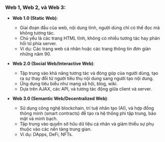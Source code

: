 ### Web 1, Web 2, và Web 3:

- **Web 1.0 (Static Web)**:
  - Giai đoạn đầu của web, nội dung tĩnh, người dùng chỉ có thể đọc mà không tương tác.
  - Chủ yếu là các trang HTML tĩnh, không có nhiều tương tác hay phản hồi từ phía server.
  - Ví dụ: Các trang web cá nhân hoặc các trang thông tin đơn giản những năm 90.

- **Web 2.0 (Social Web/Interactive Web)**:
  - Tập trung vào khả năng tương tác và đóng góp của người dùng, tạo ra sự thay đổi từ người tiêu thụ nội dung sang người tạo nội dung.
  - Ứng dụng tiêu biểu như mạng xã hội, blog, wiki.
  - Dựa trên AJAX, các API, và tương tác động giữa client và server.

- **Web 3.0 (Semantic Web/Decentralized Web)**:
  - Sử dụng công nghệ blockchain, trí tuệ nhân tạo (AI), và hợp đồng thông minh (smart contracts) để tạo ra hệ thống phi tập trung, bảo mật và minh bạch.
  - Tập trung vào quyền sở hữu dữ liệu cá nhân và giảm thiểu sự phụ thuộc vào các nền tảng trung gian.
  - Ví dụ: DApps, DeFi, NFTs.
